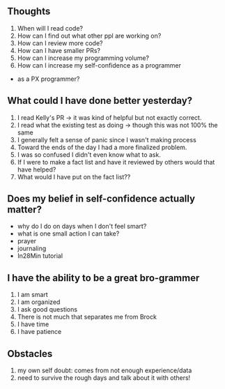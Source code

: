 ## Thoughts
1. When will I read code?
1. How can I find out what other ppl are working on?
1. How can I review more code?
1. How can I have smaller PRs?
1. How can I increase my programming volume?
1. How can I increase my self-confidence as a programmer
- as a PX programmer?


## What could I have done better yesterday?
1. I read Kelly's PR -> it was kind of helpful but not exactly correct.
2. I read what the existing test as doing -> though this was not 100% the same
3. I generally felt a sense of panic since I wasn't making process
4. Toward the ends of the day I had a more finalized problem.
5. I was so confused I didn't even know what to ask.
6. If I were to make a fact list and have it reviewed by others would that have helped?
7. What would I have put on the fact list??

## Does my belief in self-confidence actually matter?
- why do I do on days when I don't feel smart?
- what is one small action I can take?
- prayer
- journaling 
- In28Min tutorial

## I have the ability to be a great bro-grammer
1. I am smart
1. I am organized
1. I ask good questions
1. There is not much that separates me from Brock
1. I have time
1. I have patience


## Obstacles
1. my own self doubt: comes from not enough experience/data
2. need to survive the rough days and talk about it with others! 
